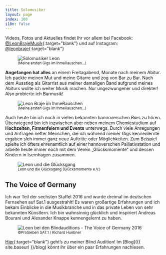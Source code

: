 ```yaml
---
title: Solomusiker
layout: page
index: 100
i18n: false
---
```


Videos, Fotos und Aktuelles findet Ihr vor allem bei Facebook: [@LeonBrajeMusik](https://www.facebook.com/LeonBrajeMusik){:target="blank"}  und auf Instagram: [@leonbraje](https://www.instagram.com/leonbraje/){:target="blank"} 

<figure>
	<img src="{{ site.baseurl }}/img/solomusiker/Compilation.jpg" alt="Solomusiker Leon" />
	<figcaption>
		<small>(Meine ersten Gigs im IhmeRauschen…)</small>
	</figcaption>
</figure>

**Angefangen hat alles** an einem Freitagabend, Monate nach meinem Abitur. Ich packte meinen Mut und meine Gitarre und zog von Bar zu Bar. Nach dem Ausstieg als Gitarrist aus meiner damaligen Band aufgrund meines Abiturs wollte ich weiter Musik machen. Nur ungezwungener und direkter! Also probierte ich Barmusik! 

<figure>
	<img src="{{ site.baseurl }}/img/solomusiker/erster-gig.png" alt="Leon Braje im IhmeRauschen" />
	<figcaption>
		<small>(Meine ersten Gigs im IhmeRauschen…)</small>
	</figcaption>
</figure>

Auch heute bin ich noch in vielen bekannten hannoverschen *Bars* zu hören. Überwiegend bin ich inzwischen aber neben meinem Chemiestudium auf **Hochzeiten, Firmenfeiern und Events** unterwegs. Durch viele Anregungen und Anfragen netter Menschen, die ich während meiner Gigs kennenlernte ergaben sich immer ganz neue Auftritte oder Möglichkeiten. Zum Beispiel spielte ich öfters ehrenamtlich auf einer hannoverschen Palliativstation und arbeite heute immer noch mit dem Verein „Glücksmomente“ und dessen Kindern in Isernhagen zusammen.

<figure>
	<img src="{{ site.baseurl }}/img/solomusiker/gluecksgang.jpg" alt="Leon und die Glücksgang" />
	<figcaption>
		<small>Leon und die Glücksgang (Glücksmomente e.V.)</small>
	</figcaption>
</figure>

The Voice of Germany
--------------------

Ich war Teil der sechsten Staffel 2016 und wurde dreimal im deutschen Fernsehen auf Sat.1 ausgestrahlt!  Es waren großartige Erfahrungen und ich bekam Einblicke in die Musikbranche und in das private Leben von sehr bekannten Künstlern. Ich bin wahnsinnig glücklich und inspiriert Andreas Bourani und Alexander Knappe kennengelernt zu haben.

<figure>
	<img src="{{ site.baseurl }}/img/solomusiker/blindaudition.jpg" alt="Leon bei den Blindauditions - The Voice of Germany 2016" />
	<figcaption>
		<small>&copy;ProSieben SAT.1 / Richard Huebner</small>
	</figcaption>
</figure>

[Hier](https://www.youtube.com/watch?v=V2c62lHxk1U){:target="blank"}  geht’s zu meiner Blind Audition! Im [Blog]({{ site.baseurl }}/blog) könnt ihr über ein paar Erfahrungen nachlesen.
